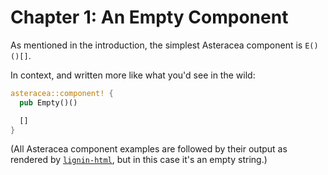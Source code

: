 # Chapter 1: An Empty Component

As mentioned in the introduction, the simplest Asteracea component is `E()()[]`.

In context, and written more like what you'd see in the wild:

```rust asteracea=Empty::new()
asteracea::component! {
  pub Empty()()

  []
}
```

(All Asteracea component examples are followed by their output as rendered by [`lignin-html`], but in this case it's an empty string.)

[`lignin-html`]: https://github.com/Tamschi/lignin-html